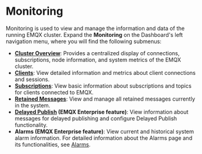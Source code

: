 # Monitoring

Monitoring is used to view and manage the information and data of the running EMQX cluster. Expand the **Monitoring** on the Dashboard's left navigation menu, where you will find the following submenus:

- **[Cluster Overview](./dashboard.md)**: Provides a centralized display of connections, subscriptions, node information, and system metrics of the EMQX cluster.
- **[Clients](./connections/connections.md)**: View detailed information and metrics about client connections and sessions.
- **[Subscriptions](./subscriptions/overview.md)**: View basic information about subscriptions and topics for clients connected to EMQX.
- **[Retained Messages](./retained.md)**: View and manage all retained messages currently in the system.
- **[Delayed Publish](./delay-pub.md) (EMQX Enterprise feature)**: View information about messages for delayed publishing and configure Delayed Publish functionality.
- **Alarms (EMQX Enterprise feature)**: View current and historical system alarm information. For detailed information about the Alarms page and its functionalities, see [Alarms](../observability/alarms.md).